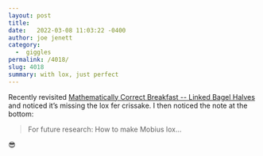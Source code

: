 ```yaml
---
layout: post
title:  
date:   2022-03-08 11:03:22 -0400
author: joe jenett
category:
  -  giggles
permalink: /4018/
slug: 4018
summary: with lox, just perfect
---
```

<p>Recently revisited <a title="Mathematically Correct Breakfast -- Linked Bagel Halves" href="http://www.georgehart.com/bagel/bagel.html">Mathematically Correct Breakfast -- Linked Bagel Halves</a> and noticed it’s missing the lox fer crissake. I then noticed the note at the bottom:</p>
<blockquote><p>
For future research: How to make Mobius lox...
</p></blockquote>
😎

<a href="https://brid.gy/publish/twitter"></a>
<data class="p-bridgy-omit-link" value="false"></data>